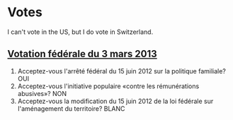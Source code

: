 # Votes

I can't vote in the US, but I do vote in Switzerland.

## [Votation fédérale du 3 mars 2013](http://www.bk.admin.ch/themen/pore/va/03032013/index.html?lang=fr)

1. Acceptez-vous l'arrêté fédéral du 15 juin 2012 sur la politique familiale? OUI
2. Acceptez-vous l'initiative populaire «contre les rémunérations abusives»? NON
3. Acceptez-vous la modification du 15 juin 2012 de la loi fédérale sur l'aménagement du territoire? BLANC